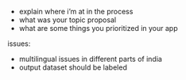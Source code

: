 - explain where i’m at in the process 
- what was your topic proposal 
- what are some things you prioritized in your app

issues:
- multilingual issues in different parts of india
- output dataset should be labeled 